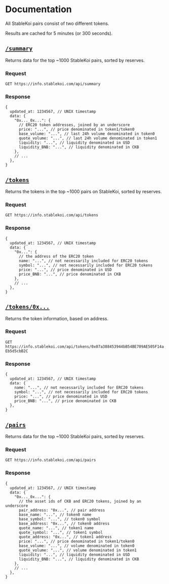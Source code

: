 # Documentation

All StableKoi pairs consist of two different tokens.

Results are cached for 5 minutes (or 300 seconds).

## [`/summary`](https://info.stablekoi.com/api/summary)

Returns data for the top ~1000 StableKoi pairs, sorted by reserves.

### Request

`GET https://info.stablekoi.com/api/summary`

### Response

```json5
{
  updated_at: 1234567, // UNIX timestamp
  data: {
    "0x..._0x...": {
      // ERC20 token addresses, joined by an underscore
      price: "...", // price denominated in token1/token0
      base_volume: "...", // last 24h volume denominated in token0
      quote_volume: "...", // last 24h volume denominated in token1
      liquidity: "...", // liquidity denominated in USD
      liquidity_BNB: "...", // liquidity denominated in CKB
    },
    // ...
  },
}
```

## [`/tokens`](https://info.stablekoi.com/api/tokens)

Returns the tokens in the top ~1000 pairs on StableKoi, sorted by reserves.

### Request

`GET https://info.stablekoi.com/api/tokens`

### Response

```json5
{
  updated_at: 1234567, // UNIX timestamp
  data: {
    "0x...": {
      // the address of the ERC20 token
      name: "...", // not necessarily included for ERC20 tokens
      symbol: "...", // not necessarily included for ERC20 tokens
      price: "...", // price denominated in USD
      price_BNB: "...", // price denominated in CKB
    },
    // ...
  },
}
```

## [`/tokens/0x...`](https://info.stablekoi.com/api/tokens/0x07a388453944bB54BE709AE505F14aEb5d5cbB2C)

Returns the token information, based on address.

### Request

`GET https://info.stablekoi.com/api/tokens/0x07a388453944bB54BE709AE505F14aEb5d5cbB2C`

### Response

```json5
{
  updated_at: 1234567, // UNIX timestamp
  data: {
    name: "...", // not necessarily included for ERC20 tokens
    symbol: "...", // not necessarily included for ERC20 tokens
    price: "...", // price denominated in USD
    price_BNB: "...", // price denominated in CKB
  },
}
```

## [`/pairs`](https://info.stablekoi.com/api/pairs)

Returns data for the top ~1000 StableKoi pairs, sorted by reserves.

### Request

`GET https://info.stablekoi.com/api/pairs`

### Response

```json5
{
  updated_at: 1234567, // UNIX timestamp
  data: {
    "0x..._0x...": {
      // the asset ids of CKB and ERC20 tokens, joined by an underscore
      pair_address: "0x...", // pair address
      base_name: "...", // token0 name
      base_symbol: "...", // token0 symbol
      base_address: "0x...", // token0 address
      quote_name: "...", // token1 name
      quote_symbol: "...", // token1 symbol
      quote_address: "0x...", // token1 address
      price: "...", // price denominated in token1/token0
      base_volume: "...", // volume denominated in token0
      quote_volume: "...", // volume denominated in token1
      liquidity: "...", // liquidity denominated in USD
      liquidity_BNB: "...", // liquidity denominated in CKB
    },
    // ...
  },
}
```
